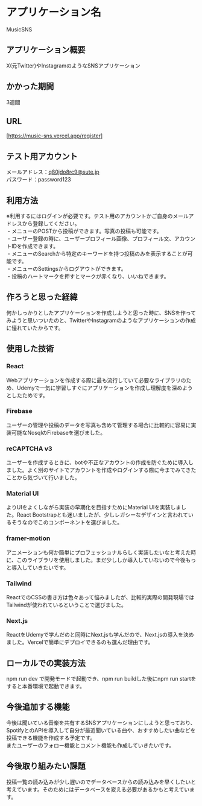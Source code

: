 # アプリケーション名
MusicSNS

## アプリケーション概要
X(元Twitter)やInstagramのようなSNSアプリケーション

## かかった期間
3週間

## URL
[https://music-sns.vercel.app/register]

## テスト用アカウント
メールアドレス：q80jdo8rc9@sute.jp  
パスワード：password123

## 利用方法
※利用するにはログインが必要です。テスト用のアカウントかご自身のメールアドレスから登録してください。  
・メニューのPOSTから投稿ができます。写真の投稿も可能です。  
・ユーザー登録の時に、ユーザープロフィール画像、プロフィール文、アカウントIDを作成できます。  
・メニューのSearchから特定のキーワードを持つ投稿のみを表示することが可能です。  
・メニューのSettingsからログアウトができます。  
・投稿のハートマークを押すとマークが赤くなり、いいねできます。  

## 作ろうと思った経緯
何かしっかりとしたアプリケーションを作成しようと思った時に、SNSを作ってみようと思いついたのと、TwitterやInstagramのようなアプリケーションの作成に憧れていたからです。　　

## 使用した技術
### React
Webアプリケーションを作成する際に最も流行していて必要なライブラリのため、Udemyで一気に学習しすぐにアプリケーションを作成し理解度を深めようとしたためです。

### Firebase
ユーザーの管理や投稿のデータを写真も含めて管理する場合に比較的に容易に実装可能なNosqlのFirebaseを選びました。
### reCAPTCHA v3
ユーザーを作成するときに、botや不正なアカウントの作成を防ぐために導入しました。よく別のサイトでアカウントを作成やログインする際に今までみてきたことから気づいて行いました。
### Material UI
よりUIをよくしながら実装の早期化を目指すためにMaterial UIを実装しました。React Bootstrapとも迷いましたが、少しレガシーなデザインと言われているそうなのでこのコンポーネントを選びました。
### framer-motion
アニメーションも何か簡単にプロフェッショナルらしく実装したいなと考えた時に、このライブラリを使用しました。まだ少ししか導入していないので今後もっと導入していきたいです。

### Tailwind
ReactでのCSSの書き方は色々あって悩みましたが、比較的実際の開発現場ではTailwindが使われているということで選びました。
### Next.js
ReactをUdemyで学んだのと同時にNext.jsも学んだので、Next.jsの導入を決めました。Vercelで簡単にデプロイできるのも選んだ理由です。

## ローカルでの実装方法
npm run dev で開発モードで起動でき、npm run buildした後にnpm run startをすると本番環境で起動できます。


## 今後追加する機能
今後は聞いている音楽を共有するSNSアプリケーションにしようと思っており、SpotifyとのAPIを導入して自分が最近聞いている曲や、おすすめしたい曲などを投稿できる機能を作成する予定です。  
またユーザーのフォロー機能とコメント機能も作成していきたいです。

## 今後取り組みたい課題
投稿一覧の読み込みが少し遅いのでデータベースからの読み込みを早くしたいと考えています。そのためにはデータベースを変える必要があるかもと考えています。

